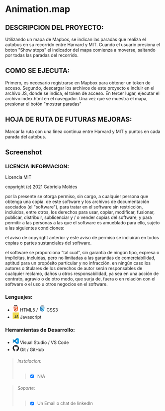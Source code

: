 # Animation.map

## DESCRIPCION DEL PROYECTO:
Utilizando un mapa de Mapbox, se indican las paradas que realiza el autobus en su recorrido entre Harvard y MIT. Cuando el usuario presiona el boton "Show stops" el indicador del mapa comienza a moverse, saltando por todas las paradas del recorrido.

## COMO SE EJECUTA:
Primero, es necesario registrarse en Mapbox para obtener un token de acceso.
Segundo, descargar los archivos de este proyecto e incluir en el archivo JS, donde se indica, el token de acceso.
En tercer lugar, ejecutar el archivo index.html en el navegador.
Una vez que se muestra el mapa, presionar el botón "mostrar paradas"

## HOJA DE RUTA DE FUTURAS MEJORAS:
Marcar la ruta con una linea continua entre Harvard y MIT y puntos en cada parada del autobus.

## Screenshot


### LICENCIA INFORMACION:

Licencia MIT

copyright (c) 2021 Gabriela Moldes 

por la presente se otorga permiso, sin cargo, a cualquier persona que obtenga una copia.
de este software y los archivos de documentación asociados (el "software"), para tratar
en el software sin restricción, incluidos, entre otros, los derechos
para usar, copiar, modificar, fusionar, publicar, distribuir, sublicenciar y / o vender
copias del software, y para permitir a las personas a las que el software es
amueblado para ello, sujeto a las siguientes condiciones:

el aviso de copyright anterior y este aviso de permiso se incluirán en todos
copias o partes sustanciales del software.

el software se proporciona "tal cual", sin garantía de ningún tipo, expresa o
implícitas, incluidas, pero no limitadas a las garantías de comerciabilidad,
aptitud para un propósito particular y no infracción. en ningún caso
los autores o titulares de los derechos de autor serán responsables de cualquier reclamo, daños u otros
responsabilidad, ya sea en una acción de contrato, agravio o de otro modo, que surja de,
fuera o en relación con el software o el uso u otros negocios en el
software.

### Lenguajes:
- <img src="https://raw.githubusercontent.com/github/explore/80688e429a7d4ef2fca1e82350fe8e3517d3494d/topics/html/html.png" width="20px" /> HTML5 / <img src="https://raw.githubusercontent.com/github/explore/80688e429a7d4ef2fca1e82350fe8e3517d3494d/topics/css/css.png" width="20px" /> CSS3
- <img src="https://raw.githubusercontent.com/github/explore/80688e429a7d4ef2fca1e82350fe8e3517d3494d/topics/javascript/javascript.png" width="20px" /> Javascript

### Herramientas de Desarrollo:
- <img src="https://raw.githubusercontent.com/github/explore/80688e429a7d4ef2fca1e82350fe8e3517d3494d/topics/visual-studio-code/visual-studio-code.png" width="20px" /> Visual Studio / VS Code
- <img src="https://raw.githubusercontent.com/github/explore/78df643247d429f6cc873026c0622819ad797942/topics/github/github.png" width="20px" /> Git / GitHub

> ###### Instalacion: 
>> - [x] N/A

> ###### Soporte:  
>> - [x] Un Email  o chat  de linkedIn  
